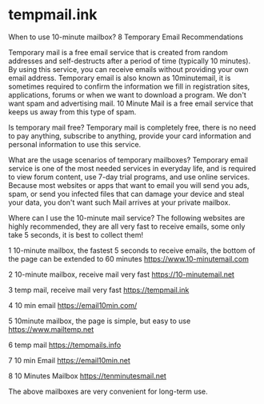 # tempmail.ink
When to use 10-minute mailbox? 8 Temporary Email Recommendations

Temporary mail is a free email service that is created from random addresses and self-destructs after a period of time (typically 10 minutes). By using this service, you can receive emails without providing your own email address. Temporary email is also known as 10minutemail, it is sometimes required to confirm the information we fill in registration sites, applications, forums or when we want to download a program. We don't want spam and advertising mail. 10 Minute Mail is a free email service that keeps us away from this type of spam.

Is temporary mail free?
Temporary mail is completely free, there is no need to pay anything, subscribe to anything, provide your card information and personal information to use this service.

What are the usage scenarios of temporary mailboxes?
Temporary email service is one of the most needed services in everyday life, and is required to view forum content, use 7-day trial programs, and use online services. Because most websites or apps that want to email you will send you ads, spam, or send you infected files that can damage your device and steal your data, you don't want such Mail arrives at your private mailbox.

Where can I use the 10-minute mail service?
The following websites are highly recommended, they are all very fast to receive emails, some only take 5 seconds, it is best to collect them!


1 10-minute mailbox, the fastest 5 seconds to receive emails, the bottom of the page can be extended to 60 minutes https://www.10-minutemail.com

2 10-minute mailbox, receive mail very fast https://10-minutemail.net

3 temp mail, receive mail very fast https://tempmail.ink

4 10 min email https://email10min.com/

5 10minute mailbox, the page is simple, but easy to use https://www.mailtemp.net

6 temp mail https://tempmails.info

7 10 min Email https://email10min.net

8 10 Minutes Mailbox https://tenminutesmail.net

The above mailboxes are very convenient for long-term use.
